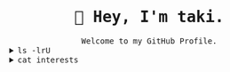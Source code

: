 <div align="center">

  <h1><samp>🖖 Hey, I'm taki.</samp></h1>
  <samp>Welcome to my GitHub Profile.</samp>

</div>

<details>
  <summary><samp>ls -lrU</samp></summary>
  <p>
    <br>
    <samp>lrwxr--r--  - 74k1  9 Jan  2020 <a href="https://taki.moe/">Website</a> -> https://taki.moe/</samp><br>
    <samp>lrwxr--r--  - 74k1 10 Jan  2020 <a href="https://taki.moe/contact">Contact</a> -> https://taki.moe/contact</samp><br>
    <samp>.rw-r--r--  - 74k1  7 Jun 11:22 interests
  </p>
</details>
<details align="left">
   <summary><samp>cat interests</samp></summary>
   <p align="left">
    <br>
    <a href="https://github.com/74k1?tab=repositories" target="_blank"><img alt="NixOS" src="https://img.shields.io/badge/NixOS-3559a1?style=flat-square&logo=NixOS&logoColor=%23b3deff"></a>
    <a href="https://github.com/74k1?tab=repositories" target="_blank"><img alt="gnu-bash" src="https://img.shields.io/badge/Bash-121011?style=flat-square&logo=gnu-bash&logoColor=white"></a>
    <a href="https://github.com/74k1?tab=repositories" target="_blank"><img alt="awesomelists" src="https://img.shields.io/badge/Awesome-fc60a8?style=flat-square&logo=awesomelists&logoColor=white"></a>
    <a href="https://github.com/74k1?tab=repositories" target="_blank"><img alt="neovim" src="https://img.shields.io/badge/Neovim-%2357A143.svg?&style=flat-square&logo=neovim&logoColor=white"></a>
    <br><br>
    <a href="https://github.com/74k1" target="_blank"><img alt="74k1" src="https://badges.pufler.dev/visits/74k1/74k1?logo=GitHub&label=visits&color=success&logoColor=white&style=flat-square"/></a>
    <a href="https://github.com/74k1/74k1" target="_blank"><img alt="GitHub hits" src="https://img.shields.io/github/last-commit/74k1/74k1?label=profile%20updated&style=flat-square"></a>
  </samp></p>

  <samp>
  If I happen to write in any other language, don't expect me to be an expert in it.<br>I'm no programmer. Just the regular IT guy.
  </samp>
  
</details>

